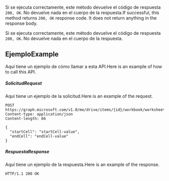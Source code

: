 <span data-ttu-id="4262e-p104">Si se ejecuta correctamente, este método devuelve el código de respuesta `200, OK`. No devuelve nada en el cuerpo de la respuesta.</span><span class="sxs-lookup"><span data-stu-id="4262e-p104">If successful, this method returns `200, OK` response code. It does not return anything in the response body.</span></span>

Si se ejecuta correctamente, este método devuelve el código de respuesta `200, OK`. No devuelve nada en el cuerpo de la respuesta.

## <a name="example"></a><span data-ttu-id="4262e-131">Ejemplo</span><span class="sxs-lookup"><span data-stu-id="4262e-131">Example</span></span>
<span data-ttu-id="4262e-132">Aquí tiene un ejemplo de cómo llamar a esta API.</span><span class="sxs-lookup"><span data-stu-id="4262e-132">Here is an example of how to call this API.</span></span>
##### <a name="request"></a><span data-ttu-id="4262e-133">Solicitud</span><span class="sxs-lookup"><span data-stu-id="4262e-133">Request</span></span>
<span data-ttu-id="4262e-134">Aquí tiene un ejemplo de la solicitud.</span><span class="sxs-lookup"><span data-stu-id="4262e-134">Here is an example of the request.</span></span>
<!-- {
  "blockType": "request",
  "name": "chart_setposition"
}-->
```http
POST https://graph.microsoft.com/v1.0/me/drive/items/{id}/workbook/worksheets/{id|name}/charts(<name>)/setPosition
Content-type: application/json
Content-length: 66

{
  "startCell": "startCell-value",
  "endCell": "endCell-value"
}
```

##### <a name="response"></a><span data-ttu-id="4262e-135">Respuesta</span><span class="sxs-lookup"><span data-stu-id="4262e-135">Response</span></span>
<span data-ttu-id="4262e-136">Aquí tiene un ejemplo de la respuesta.</span><span class="sxs-lookup"><span data-stu-id="4262e-136">Here is an example of the response.</span></span> 
<!-- {
  "blockType": "response",
  "truncated": true,
  "@odata.type": "microsoft.graph.none"
} -->
```http
HTTP/1.1 200 OK
```

<!-- uuid: 8fcb5dbc-d5aa-4681-8e31-b001d5168d79
2015-10-25 14:57:30 UTC -->
<!-- {
  "type": "#page.annotation",
  "description": "Chart: setPosition",
  "keywords": "",
  "section": "documentation",
  "tocPath": ""
}-->